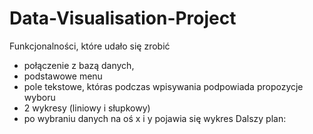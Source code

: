 # Data-Visualisation-Project
Funkcjonalności, które udało się zrobić
- połączenie z bazą danych,
- podstawowe menu
- pole tekstowe, któras podczas wpisywania podpowiada propozycje wyboru
- 2 wykresy (liniowy i słupkowy)
- po wybraniu danych na oś x i y pojawia się wykres
Dalszy plan:
